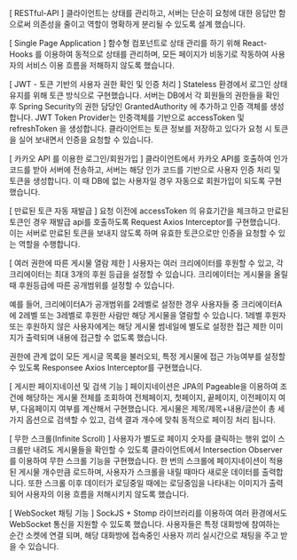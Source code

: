 [ RESTful-API ] 
클라이언트는 상태를 관리하고, 서버는 단순히 요청에 대한 응답만 함으로써 
의존성을 줄이고 역할이 명확하게 분리될 수 있도록 설계 했습니다.

[ Single Page Application ]
함수형 컴포넌트로 상태 관리를 하기 위해 React-Hooks 를 이용하여 동적으로 상태를 관리하며, 
모든 페이지가 비동기로 작동하여 사용자의 서비스 이용 흐름을 저해하지 않도록 했습니다.

[ JWT - 토큰 기반의 사용자 권한 확인 및 인증 처리 ]
Stateless 환경에서 로그인 상태 유지를 위해 토큰 방식으로 구현했습니다.
서버는 DB에서 각 회원들의 권한들을 확인 후 Spring Security의 권한 담당인 GrantedAuthority 에 추가하고 인증 객체를 생성합니다.
JWT Token Provider는 인증객체를 기반으로 accessToken 및 refreshToken 을 생성합니다.
클라이언트는 토큰 정보를 저장하고 있다가 요청 시 토큰을 실어 보내면서 인증을 요청할 수 있습니다.

[ 카카오 API 를 이용한 로그인/회원가입 ]
클라이언트에서 카카오 API를 호출하여 인가 코드를 받아 서버에 전송하고, 
서버는 해당 인가 코드를 기반으로 사용자 인증 처리 및 토큰을 생성합니다.
이 때 DB에 없는 사용자일 경우 자동으로 회원가입이 되도록 구현했습니다.

[ 만료된 토큰 자동 재발급 ]
요청 이전에 accessToken 의 유효기간을 체크하고 만료된 토큰인 경우 재발급 api를 호출하도록 Request Axios Interceptor를 구현했습니다.
이는 서버로 만료된 토큰을 보내지 않도록 하며 유효한 토큰으로만 인증을 요청할 수 있는 역할을 수행합니다.

[ 여러 권한에 따른 게시물 열람 제한 ]
사용자는 여러 크리에이터를 후원할 수 있고, 각 크리에이터는 최대 3개의 후원 등급을 설정할 수 있습니다.
크리에이터는 게시물을 올릴 때 후원등급에 따른 공개범위를 설정할 수 있습니다.

예를 들어, 크리에이터A가 공개범위를 2레벨로 설정한 경우 
사용자들 중 크리에이터A에 2레벨 또는 3레벨로 후원한 사람만 해당 게시물을 열람할 수 있습니다.
1레벨 후원자 또는 후원하지 않은 사용자에게는 해당 게시물 썸네일에 별도로 설정한 접근 제한 이미지가 출력되며 내용에 접근할 수 없도록 했습니다.

권한에 관계 없이 모든 게시글 목록을 불러오되, 특정 게시물에 접근 가능여부를 설정할 수 있도록 Responsee Axios Interceptor를 구현했습니다.

[ 게시판 페이지네이션 및 검색 기능 ]
페이지네이션은 JPA의 Pageable을 이용하여 조건에 해당하는 게시물 전체를 조회하여 
전체페이지, 첫페이지, 끝페이지, 이전페이지 여부, 다음페이지 여부를 계산해서 구현했습니다. 
게시물은 제목/제목+내용/글쓴이 총 세 가지 옵션으로 검색할 수 있고, 검색 결과 개수에 맞춰 동적으로 페이징 처리 됩니다.

[ 무한 스크롤(Infinite Scroll) ]
사용자가 별도로 페이지 숫자를 클릭하는 행위 없이 스크롤만 내려도 게시물들을 확인할 수 있도록 
클라이언트에서 Intersection Observer를 이용하여 무한 스크롤 기능을 구현했습니다.
한 번의 스크롤에 페이지네이션이 적용된 게시물 개수만큼 로드하며, 사용자가 스크롤을 내릴 때마다 새로운 데이터를 출력합니다. 
또한 스크롤 이후 데이터가 로딩중일 때에는 로딩중임을 나타내는 이미지가 출력되어 사용자의 이용 흐름을 저해시키지 않도록 했습니다.

[ WebSocket 채팅 기능 ]
SockJS + Stomp 라이브러리를 이용하여 여러 환경에서도 WebSocket 통신을 지원할 수 있도록 했습니다. 
사용자들은 특정 대화방에 참여하는 순간 소켓에 연결 되며, 해당 대화방에 접속중인 사용자 끼리 실시간으로 채팅을 주고 받을 수 있습니다.

